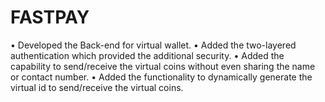 # FASTPAY
• Developed the Back-end for virtual wallet. • Added the two-layered authentication which provided the additional security. • Added the capability to send/receive the virtual coins without even sharing the name or contact number. • Added the functionality to dynamically generate the virtual id to send/receive the virtual coins.
